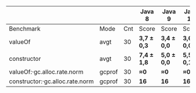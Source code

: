 |                                 |      |      |     Java 8  |      Java 9  |     Java 10  |     Java 11  |      |
|---------------------------------|------|------|-------------|--------------|--------------|--------------|------|
| Benchmark                       | Mode |  Cnt |        Score|       Score  |       Score  |       Score  | Unit |
| valueOf                         | avgt |   30 |**3,7 ± 0,3**| **3,4 ± 0,0**| **3,6 ± 0,0**| **3,5 ± 0,0**| ns/op|
| constructor                     | avgt |   30 |**7,4 ± 1,8**| **5,0 ± 0,0**| **5,5 ± 0,1**| **5,9 ± 0,4**| ns/op|
| valueOf:·gc.alloc.rate.norm     |gcprof|   30 |   **≈0**    |   **≈0**     |   **≈0**     |   **≈0**     |  B/op|
| constructor:·gc.alloc.rate.norm |gcprof|   30 |   **16**    |   **16**     |   **16**     |   **16**     |  B/op|